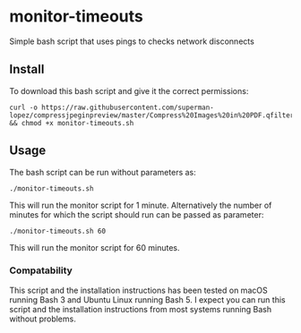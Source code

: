 # monitor-timeouts
Simple bash script that uses pings to checks network disconnects
## Install

To download this bash script and give it the correct permissions:
```
curl -o https://raw.githubusercontent.com/superman-lopez/compressjpeginpreview/master/Compress%20Images%20in%20PDF.qfilter && chmod +x monitor-timeouts.sh
```

## Usage

The bash script can be run without parameters as: 
```
./monitor-timeouts.sh
```

This will run the monitor script for 1 minute.  Alternatively the number of minutes for which the script should run can be passed as parameter:
```
./monitor-timeouts.sh 60
```
This will run the monitor script for 60 minutes.

### Compatability
This script and the installation instructions has been tested on macOS running Bash 3 and Ubuntu Linux running Bash 5.  I expect you can run this script and the installation instructions from most systems running Bash without problems.
